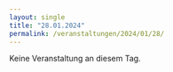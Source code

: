 ```yaml
---
layout: single
title: "28.01.2024"
permalink: /veranstaltungen/2024/01/28/
---
```


Keine Veranstaltung an diesem Tag.
